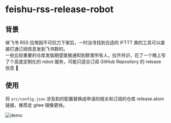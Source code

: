 # feishu-rss-release-robot

## 背景
继飞书 RSS 应用因不可抗力下架后，一时没寻找到合适的 IFTTT 类的工具可以直接打通订阅信息发到飞书群的。  
一些比较重要的仓库发版期望直接通知到群里所有人，拉齐共识，花了一个晚上写了个高度定制化的 robot 服务，可能只适合订阅 GitHub Repository 的 release 信息 🤣

## 使用
将 `src/config.json` 涉及到的配置替换成申请的相关和订阅的仓库 release.atom 链接，推荐走 gitee 镜像更快。  


![demo](https://img.lastwhisper.cn/feishu-rss-release-robot-demo.png)
